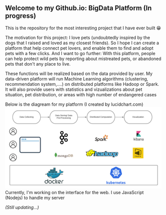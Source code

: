 ## Welcome to my Github.io: BigData Platform (In progress)
This is the repository for the most interesting project that I have ever built :grin:

The motivation for this project: I love pets (undoubtedly inspired by the dogs that I raised and loved as my closest friends). So I hope I can create a platform that help connect pet lovers, and enable them to find and adopt pets with a few clicks. And I want to go further: With this platform, people can help protect wild pets by reporting about mistreated pets, or abandoned pets that don't any place to live. 

These functions will be realized based on the data provided by user. My data-driven platform will run Machine Learning algorithms (clustering, recommendation system,....) on distributed platforms like Hadoop or Spark. It will also provide users with statistics and vizualizations about pet situation, pet distribution, or areas with high number of endangered cases

Below is the diagream for my platform (I created by lucidchart.com)
![diagram](./diagram/platform-diagram.png)
Currently, I'm working on the interface for the web. I use JavaScript (Nodejs) to handle my server

*(Still updating...)*
